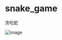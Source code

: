 # snake_game
贪吃蛇

![image](https://github.com/XiangxinKong/snake_game/blob/master/screenshot/1.GIF)

